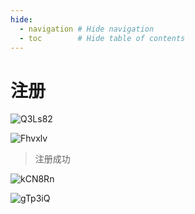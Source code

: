 ```yaml
---
hide:
  - navigation # Hide navigation
  - toc        # Hide table of contents
---
```


# 注册

![Q3Ls82](http://ipic-typora-samzong.oss-cn-qingdao.aliyuncs.com//uPic/Q3Ls82.png)


![Fhvxlv](http://ipic-typora-samzong.oss-cn-qingdao.aliyuncs.com//uPic/Fhvxlv.png)

> 注册成功

![kCN8Rn](http://ipic-typora-samzong.oss-cn-qingdao.aliyuncs.com//uPic/kCN8Rn.png)



![gTp3iQ](http://ipic-typora-samzong.oss-cn-qingdao.aliyuncs.com//uPic/gTp3iQ.png)